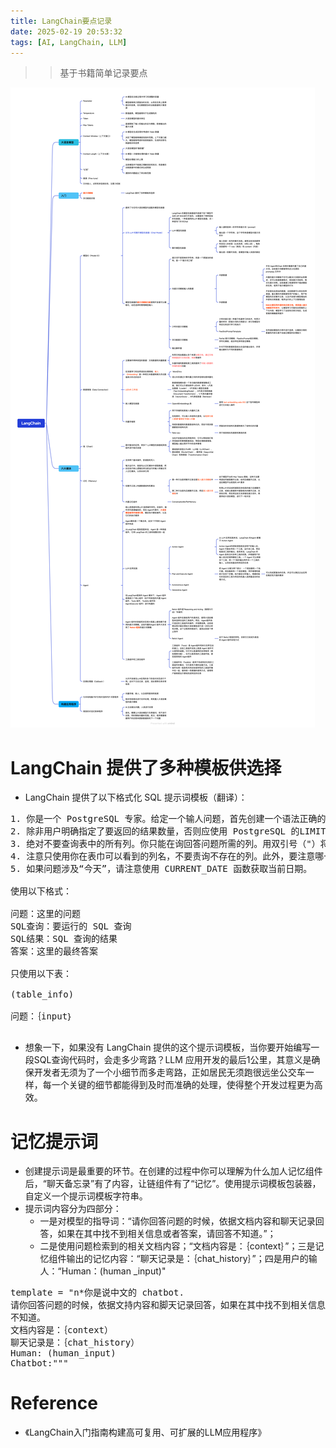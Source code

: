 ```yaml
---
title: LangChain要点记录
date: 2025-02-19 20:53:32
tags: [AI, LangChain, LLM]
---
```


>> 基于书籍简单记录要点

![](20250219-LangChain要点记录/LangChain.png)


# LangChain 提供了多种模板供选择

+ LangChain 提供了以下格式化 SQL 提示词模板（翻译）：
<pre>
1. 你是一个 PostgreSQL 专家。给定一个输人问题，首先创建一个语法正确的 PostgreSQL查询来运行，然后查看查询结果，扑返回针对输人问题的答案。
2. 除非用户明确指定了要返回的结果数量，否则应使用 PostgreSQL 的LIMIT 子句来限制查询结果，最多返回top.k条记录。你可以对结果进行排序，以返回数据库中最有信息价值的数据。
3. 绝对不要查询表中的所有列。你只能在询回答问题所需的列。用双引号（"）将每个列名包裹起来，表示官们是界定的标识符。
4. 注意只使用你在表巾可以看到的列名，不要责询不存在的列。此外，要注意哪一列在哪个表中。
5. 如果问题涉及“今天”，请注意使用 CURRENT_DATE 函数获取当前日期。

使用以下格式：

问题：这里的问题
SQL查询：要运行的 SQL 查询
SQL结果：SQL 查询的结果
答案：这里的最终答案

只使用以下表：

(table_info)

问题：｛input｝

</pre>

+ 想象一下，如果没有 LangChain 提供的这个提示词模板，当你要开始编写一段SQL查询代码时，会走多少弯路？LLM 应用开发的最后1公里，其意义是确保开发者无须为了一个小细节而多走弯路，正如居民无须跑很远坐公交车一样，每一个关键的细节都能得到及时而准确的处理，使得整个开发过程更为高效。

# 记忆提示词
+ 创建提示词是最重要的环节。在创建的过程中你可以理解为什么加人记忆组件后，“聊天备忘录”有了内容，让链组件有了“记忆”。使用提示词模板包装器，自定义一个提示词模板字符串。
+ 提示词内容分为四部分：
    - 一是对模型的指导词：“请你回答问题的时候，依据文档内容和聊天记录回答，如果在其中找不到相关信息或者答案，请回答不知道。”；
    - 二是使用问题检索到的相关文档内容；“文档内容是：｛context｝”；三是记忆组件输出的记忆内容：“聊天记录是：｛chat_history｝”；四是用户的输人：“Human：(human _input)"
<pre>
template = "n*你是说中文的 chatbot.
请你回答问题的时候，依据文持内容和脚天记录回答，如果在其中找不到相关信息戒着答案，请回答
不知道。
文档内容是：｛context）
聊天记录是：｛chat_history）
Human: (human_input)
Chatbot:"""
</pre>    



# Reference
+ 《LangChain入门指南构建高可复用、可扩展的LLM应用程序》
